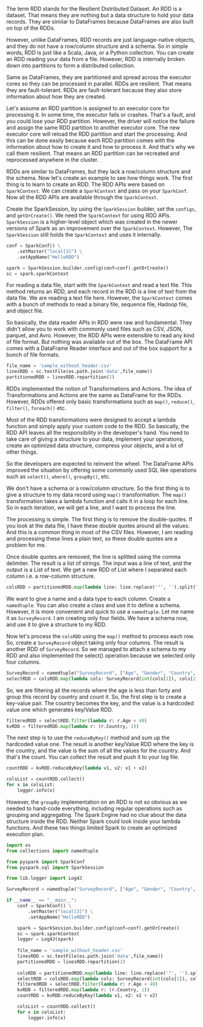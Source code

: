 The term RDD stands for the Resilient Distributed Dataset. An RDD is a dataset. That means they are nothing but a data structure to hold your data records. They are similar to DataFrames because DataFrames are also built on top of the RDDs.

However, unlike DataFrames, RDD records are just language-native objects, and they do not have a row/column structure and a schema. So in simple words, RDD is just like a Scala, Java, or a Python collection. You can create an RDD reading your data from a file. However, RDD is internally broken down into partitions to form a distributed collection.

Same as DataFrames, they are partitioned and spread across the executor cores so they can be processed in parallel. RDDs are resilient. That means they are fault-tolerant. RDDs are fault-tolerant because they also store information about how they are created.

Let's assume an RDD partition is assigned to an executor core for processing it. In some time, the executor fails or crashes. That's a fault, and you could lose your RDD partition. However, the driver will notice the failure and assign the same RDD partition to another executor core. The new executor core will reload the RDD partition and start the processing. And this can be done easily because each RDD partition comes with the information about how to create it and how to process it. And that's why we call them resilient. That means an RDD partition can be recreated and reprocessed anywhere in the cluster.

RDDs are similar to DataFrames, but they lack a row/column structure and the schema. Now let's create an example to see how things work. The first thing is to learn to create an RDD.
The RDD APIs were based on `SparkContext`. We can create a `SparkContext` and pass on your `SparkConf`. Now all the RDD APIs are available through the `SparkContext`.

Create the SparkSession, by using the `SparkSession` builder, set the `configs`, and `getOrCreate()`. We need the `SparkContext` for using RDD APIs. `SparkSession` is a higher-level object which was created in the newer versions of Spark as an improvement over the `SparkContext`. However, The `SparkSession` still holds the `SparkContext` and uses it internally.

```python
conf = SparkConf() \
	.setMaster("local[3]") \
	.setAppName("HelloRDD")

spark = SparkSession.builder.config(conf=conf).getOrCreate()
sc = spark.sparkContext
```

For reading a data file, start with the `SparkContext` and read a text file. This method returns an RDD, and each record in the RDD is a line of text from the data file. We are reading a text file here. However, the `SparkContext` comes with a bunch of methods to read a binary file, sequence file, Hadoop file, and object file.

So basically, the data reader APIs in RDD were raw and fundamental. They didn't allow you to work with commonly used files such as CSV, JSON, parquet, and Avro. However, the RDD APIs were extensible to read any kind of file format. But nothing was available out of the box. The DataFrame API comes with a DataFrame Reader interface and out of the box support for a bunch of file formats.

```python
file_name = 'sample_without_header.csv'
linesRDD = sc.textFile(os.path.join('data',file_name))
partitionedRDD = linesRDD.repartition(2)
```

RDDs implemented the notion of Transformations and Actions. The idea of Transformations and Actions are the same as DataFrame for the RDDs. However, RDDs offered only basic transformations such as `map()`, `reduce()`, `filter()`, `foreach()` etc.

Most of the RDD transformations were designed to accept a lambda function and simply apply your custom code to the RDD. So basically, the RDD API leaves all the responsibility in the developer's hand. You need to take care of giving a structure to your data, implement your operations, create an optimized data structure, compress your objects, and a lot of other things.

So the developers are expected to reinvent the wheel. The DataFrame APIs improved the situation by offering some commonly used SQL like operations such as `select()`, `where()`, `groupBy()`, etc.

We don't have a schema or a row/column structure. So the first thing is to give a structure to my data record using `map()` transformation. The `map()` transformation takes a lambda function and calls it in a loop for each line. So in each iteration, we will get a line, and I want to process the line.

The processing is simple. The first thing is to remove the double-quotes. If you look at the data file, I have these double quotes around all the values. And this is a common thing in most of the CSV files.  However, I am reading and processing these lines a plain text, so these double quotes are a problem for me.

Once double quotes are removed, the line is splitted using the comma delimiter. The result is a list of strings. The input was a line of text, and the output is a List of text. We get a new RDD of List where I separated each column i.e. a row-column structure.

```python
colsRDD = partitionedRDD.map(lambda line: line.replace('"', '').split(","))
```

We want to give a name and a data type to each column. Create a `namedtuple`. You can also create a class and use it to define a schema. However, it is more convenient and quick to use a `namedtuple`. Let me name it as `SurveyRecord`. I am creating only four fields. We have a schema now, and use it to give a structure to my RDD.

Now let's process the `colsRDD` using the `map()` method to process each row. So, create a `SurveyRecord` object taking only four columns. The result is another RDD of `SurveyRecord`. So we managed to attach a schema to my RDD and also implemented the select() operation because we selected only four columns.

```python
SurveyRecord = namedtuple("SurveyRecord", ["Age", "Gender", "Country", "State"])
selectRDD = colsRDD.map(lambda cols: SurveyRecord(int(cols[1]), cols[2], cols[3], cols[4]))
```

So, we are filtering all the records where the age is less than forty and group this record by country and count it. So, the first step is to create a key-value pair. The country becomes the key, and the value is a hardcoded value one which generates key/Value RDD.

```python
filteredRDD = selectRDD.filter(lambda r: r.Age < 40)
kvRDD = filteredRDD.map(lambda r: (r.Country, 1))
```

The next step is to use the `reduceByKey()` method and sum up the hardcoded value one. The result is another key/Value RDD where the key is the country, and the value is the sum of all the values for the country. And that's the count. You can collect the result and push it to your log file.

```python
countRDD = kvRDD.reduceByKey(lambda v1, v2: v1 + v2)

colsList = countRDD.collect()
for x in colsList:
	logger.info(x)
```

However, the `groupBy` implementation on an RDD is not so obvious as we needed to hand-code everything, including regular operations such as grouping and aggregating. The Spark Engine had no clue about the data structure inside the RDD. Neither Spark could look inside your lambda functions. And these two things limited Spark to create an optimized execution plan.

```python
import os
from collections import namedtuple

from pyspark import SparkConf
from pyspark.sql import SparkSession

from lib.logger import Log4J

SurveyRecord = namedtuple("SurveyRecord", ["Age", "Gender", "Country", "State"])

if __name__ == "__main__":
    conf = SparkConf() \
		.setMaster("local[3]") \
		.setAppName("HelloRDD")

    spark = SparkSession.builder.config(conf=conf).getOrCreate()
    sc = spark.sparkContext
    logger = Log4J(spark)
  
    file_name = 'sample_without_header.csv'
    linesRDD = sc.textFile(os.path.join('data',file_name))
    partitionedRDD = linesRDD.repartition(2)
  
    colsRDD = partitionedRDD.map(lambda line: line.replace('"', '').split(","))
    selectRDD = colsRDD.map(lambda cols: SurveyRecord(int(cols[1]), cols[2], cols[3], cols[4]))
    filteredRDD = selectRDD.filter(lambda r: r.Age < 40)
    kvRDD = filteredRDD.map(lambda r: (r.Country, 1))
    countRDD = kvRDD.reduceByKey(lambda v1, v2: v1 + v2)

    colsList = countRDD.collect()
    for x in colsList:
        logger.info(x)
```